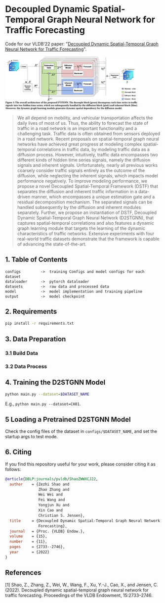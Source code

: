 # Decoupled Dynamic Spatial-Temporal Graph Neural Network for Traffic Forecasting

Code for our VLDB'22 paper: "[Decoupled Dynamic Spatial-Temporal Graph Neural Network for Traffic Forecasting](https://arxiv.org/abs/2206.09112)".

<img src="figures/D2STGNN.png" alt="D2STGNN" style="zoom:42%;" />

> We all depend on mobility, and vehicular transportation affects the daily lives of most of us. Thus, the ability to forecast the state of traffic in a road network is an important functionality and a challenging task. Traffic data is often obtained from sensors deployed in a road network. Recent proposals on spatial-temporal graph neural networks have achieved great progress at modeling complex spatial-temporal correlations in traffic data, by modeling traffic data as a diffusion process. However, intuitively, traffic data encompasses two different kinds of hidden time series signals, namely the diffusion signals and inherent signals. Unfortunately, nearly all previous works coarsely consider traffic signals entirely as the outcome of the diffusion, while neglecting the inherent signals, which impacts model performance negatively. To improve modeling performance, we propose a novel Decoupled Spatial-Temporal Framework (DSTF) that separates the diffusion and inherent traffic information in a data-driven manner, which encompasses a unique estimation gate and a residual decomposition mechanism. The separated signals can be handled subsequently by the diffusion and inherent modules separately. Further, we propose an instantiation of DSTF, Decoupled Dynamic Spatial-Temporal Graph Neural Network (D2STGNN), that captures spatial-temporal correlations and also features a dynamic graph learning module that targets the learning of the dynamic characteristics of traffic networks. Extensive experiments with four real-world traffic datasets demonstrate that the framework is capable of advancing the state-of-the-art.

## 1. Table of Contents

```text
configs         ->  training Configs and model configs for each dataset
dataloader      ->  pytorch dataloader
datasets        ->  raw data and processed data
model           ->  model implementation and training pipeline
output          ->  model checkpoint
```

## 2. Requirements

```bash
pip install -r requirements.txt
```

## 3. Data Preparation

### 3.1 Build Data

### 3.2 Data Process

## 4. Training the D2STGNN Model

```bash
python main.py --dataset=$DATASET_NAME
```

E.g., `python main.py --dataset=CH81`.

## 5 Loading a Pretrained D2STGNN Model

Check the config files of the dataset in `configs/$DATASET_NAME`, and set the startup args to test mode.

## 6. Citing

If you find this repository useful for your work, please consider citing it as follows:

```bibtex
@article{DBLP:journals/pvldb/ShaoZWWXCJ22,
  author    = {Zezhi Shao and
               Zhao Zhang and
               Wei Wei and
               Fei Wang and
               Yongjun Xu and
               Xin Cao and
               Christian S. Jensen},
  title     = {Decoupled Dynamic Spatial-Temporal Graph Neural Network for Traffic
               Forecasting},
  journal   = {Proc. {VLDB} Endow.},
  volume    = {15},
  number    = {11},
  pages     = {2733--2746},
  year      = {2022}
}
```

## References

[1]  Shao, Z., Zhang, Z., Wei, W., Wang, F., Xu, Y.-J., Cao, X., and Jensen, C. (2022). Decoupled dynamic spatial-temporal graph neural network for traffic forecasting. Proceedings of the VLDB Endowment, 15:2733–2746.
